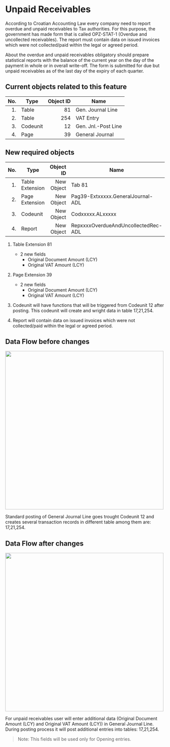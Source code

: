 # Unpaid Receivables

According to Croatian Accounting Law every company need to report overdue and unpaid receivables
to Tax authorities. For this purpose, the government has made form that is called OPZ-STAT-1 (Overdue and uncollected receivables). The report must contain data on issued invoices which were not collected/paid within the legal or agreed period.

About the overdue and unpaid receivables obligatory should prepare statistical reports with the balance of the current year on the day of the payment in whole or in overall write-off. The form is submitted for due but unpaid receivables as of the last day of the expiry of each quarter.

## Current objects related to this feature

No.|Type|Object ID|Name
--:|----|-----------:|--------
1.|Table|81|Gen. Journal Line
2.|Table|254|VAT Entry
3.|Codeunit|12|Gen. Jnl.-Post Line
4.|Page|39|General Journal

## New required objects

No.|Type|Object ID|Name
--:|----|-----------:|--------
1.|Table Extension|New Object|Tab 81
2.|Page Extension|New Object|Pag39-Extxxxxx.GeneralJournal-ADL
3.|Codeunit|New Object|Codxxxxx.ALxxxxx
4.|Report|New Object|RepxxxxOverdueAndUncollectedRec-ADL

1. Table Extension 81
    - 2 new fields 
      - Original Document Amount (LCY)
      - Original VAT Amount (LCY)

2. Page Extension 39
    - 2 new fields 
      - Original Document Amount (LCY)
      - Original VAT Amount (LCY)

3. Codeunit will have functions that will be triggered from Codeunit 12 after posting. This codeunit will create and wright data in table 17,21,254.

4. Report will contain data on issued invoices which were not collected/paid within the legal or agreed period.

## Data Flow before changes

<img src=".\img\DataFlow_UnapidReceivables.png" width="500">

Standard posting of General Journal Line goes trought Codeunit 12 and creates several transaction records in different table among them are: 17,21,254.

## Data Flow after changes

<img src=".\img\DataFlow_UnapidReceivables_New.png" width="500">

For unpaid receivables user will enter additional data (Original Document Amount (LCY) and Original VAT Amount (LCY)) in General Journal Line. During posting process it will post additional entries into tables: 17,21,254.

>Note: This fields will be used only for Opening entries.